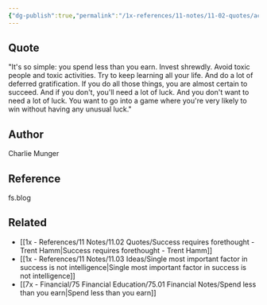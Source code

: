 ```yaml
---
{"dg-publish":true,"permalink":"/1x-references/11-notes/11-02-quotes/achieving-success-is-so-simple-charlie-munger/","title":"Achieving success is so simple - Charlie Munger","created":"2024-02-14T20:18:47.489+03:00","updated":"2024-02-14T20:18:47.489+03:00"}
---
```



## Quote
"It's so simple: you spend less than you earn. Invest shrewdly. Avoid toxic people and toxic activities. Try to keep learning all your life. And do a lot of deferred gratification. If you do all those things, you are almost certain to succeed. And if you don't, you'll need a lot of luck. And you don't want to need a lot of luck. You want to go into a game where you're very likely to win without having any unusual luck."

## Author
Charlie Munger

## Reference
fs.blog

## Related
- [[1x - References/11 Notes/11.02 Quotes/Success requires forethought - Trent Hamm\|Success requires forethought - Trent Hamm]]
- [[1x - References/11 Notes/11.03 Ideas/Single most important factor in success is not intelligence\|Single most important factor in success is not intelligence]]
- [[7x - Financial/75 Financial Education/75.01 Financial Notes/Spend less than you earn\|Spend less than you earn]]